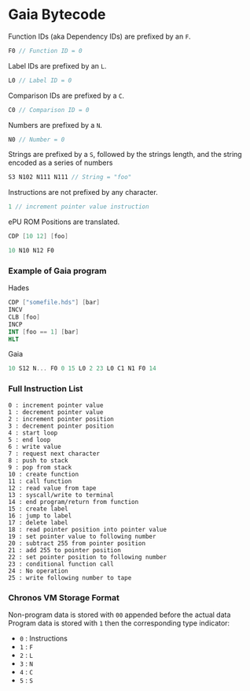 # Gaia Bytecode
Function IDs (aka Dependency IDs) are prefixed by an `F`.
```java
F0 // Function ID = 0
```
Label IDs are prefixed by an `L`.
```java
L0 // Label ID = 0
```
Comparison IDs are prefixed by a `C`.
```java
C0 // Comparison ID = 0
```
Numbers are prefixed by a `N`.
```java
N0 // Number = 0
```
Strings are prefixed by a `S`, followed by the strings length, and the string encoded as a series of numbers
```java
S3 N102 N111 N111 // String = "foo"
```
Instructions are not prefixed by any character.
```java
1 // increment pointer value instruction
```
ePU ROM Positions are translated.
```nasm
CDP [10 12] [foo]
```
```cpp
10 N10 N12 F0
```

### Example of Gaia program
Hades
```nasm
CDP ["somefile.hds"] [bar]
INCV
CLB [foo]
INCP
INT [foo == 1] [bar]
HLT
```
Gaia
```cpp
10 S12 N... F0 0 15 L0 2 23 L0 C1 N1 F0 14
```

### Full Instruction List
```
0 : increment pointer value
1 : decrement pointer value
2 : increment pointer position
3 : decrement pointer position
4 : start loop
5 : end loop
6 : write value
7 : request next character
8 : push to stack
9 : pop from stack
10 : create function
11 : call function
12 : read value from tape
13 : syscall/write to terminal
14 : end program/return from function
15 : create label
16 : jump to label
17 : delete label
18 : read pointer position into pointer value
19 : set pointer value to following number
20 : subtract 255 from pointer position
21 : add 255 to pointer position
22 : set pointer position to following number
23 : conditional function call
24 : No operation
25 : write following number to tape
```

### Chronos VM Storage Format
Non-program data is stored with `00` appended before the actual data
Program data is stored with `1` then the corresponding type indicator:
- `0` : Instructions
- `1` : `F`
- `2` : `L`
- `3` : `N`
- `4` : `C`
- `5` : `S`
